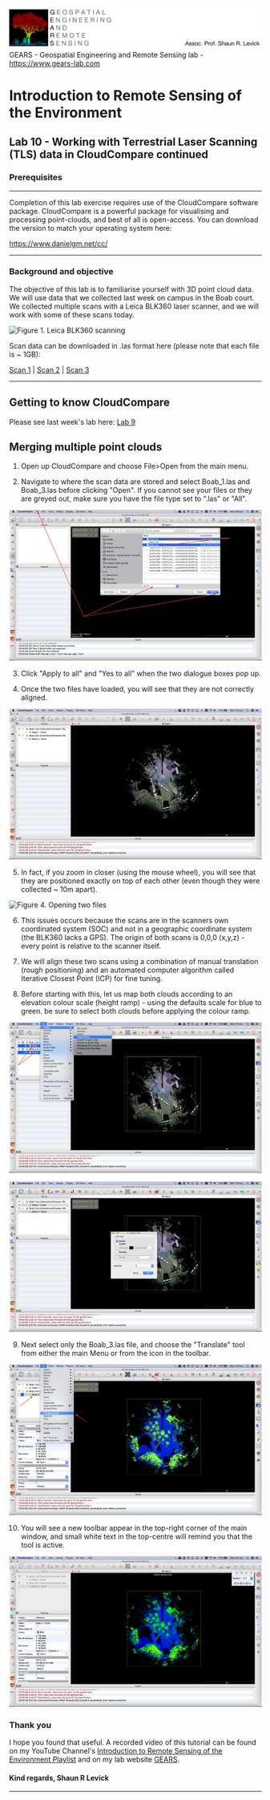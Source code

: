 ![Shaun Levick](Logo3.png)
GEARS - Geospatial Engineering and Remote Sensing lab - https://www.gears-lab.com

# Introduction to Remote Sensing of the Environment
Lab 10 - Working with Terrestrial Laser Scanning (TLS) data in CloudCompare continued
--------------

### Prerequisites
-------------

Completion of this lab exercise requires use of the CloudCompare software package. CloudCompare is a powerful package for visualising and processing point-clouds, and best of all is open-access. You can download the version to match your operating system here:

https://www.danielgm.net/cc/


------------------------------------------------------------------------

### Background and objective


The objective of this lab is to familiarise yourself with 3D point cloud data. We will use data that we collected last week on campus in the Boab court. We collected multiple scans with a Leica BLK360 laser scanner, and we will work with some of these scans today.

![Figure 1. Leica BLK360 scanning](screenshots/leica.png)

Scan data can be downloaded in .las format here (please note that each file is ~ 1GB):

[Scan 1](https://www.dropbox.com/s/e172wfagzt50qfm/Boab_1.las?dl=0) | [Scan 2](https://www.dropbox.com/s/faa42pr89rdc7g6/Boab_2.las?dl=0) | [Scan 3](https://www.dropbox.com/s/pta1p7h50gta434/Boab_3.las?dl=0)


----------

## Getting to know CloudCompare

Please see last week's lab here: [Lab 9](https://github.com/geospatialeco/GEARS/blob/master/Intro_RS_Lab9.md)

## Merging multiple point clouds

1. Open up CloudCompare and choose File>Open from the main menu.

2. Navigate to where the scan data are stored and select Boab_1.las and Boab_3.las before clicking "Open". If you cannot see your files or they are greyed out, make sure you have the file type set to ".las" or "All".


![Figure 2. Opening two files](screenshots/cc_open2.png)

3. Click "Apply to all" and "Yes to all" when the two dialogue boxes pop up.

4. Once the two files have loaded, you will see that they are not correctly aligned.

![Figure 3. Opening two files](screenshots/cc_overlap.png)

5. In fact, if you zoom in closer (using the mouse wheel), you will see that they are positioned exactly on top of each other (even though they were collected ~ 10m apart).

![Figure 4. Opening two files](screenshots/cc_overlap_zoom.png)

6. This issues occurs because the scans are in the scanners own coordinated system (SOC) and not in a geographic coordinate system (the BLK360 lacks a GPS). The origin of both scans is 0,0,0 (x,y,z) - every point is relative to the scanner itself.

7. We will align these two scans using a combination of manual translation (rough positioning) and an automated computer algorithm called Iterative Closest Point (ICP) for fine tuning.

8. Before starting with this, let us map both clouds according to an elevation colour scale (height ramp) - using the defaults scale for blue to green. be sure to select both clouds before applying the colour ramp.

![Figure 5. Two file colour ramp](screenshots/cc_dual_hr.png)

![Figure 6. Two file colour ramp](screenshots/cc_dual_hr2.png)


9. Next select only the Boab_3.las file, and choose the "Translate" tool from either the main Menu or from the icon in the toolbar.

![Figure 7. Translate](screenshots/cc_translate.png)


10. You will see a new toolbar appear in the top-right corner of the main window, and small white text in the top-centre will remind you that the tool is active.

![Figure 7. Translate](screenshots/cc_translate2.png)



### Thank you

I hope you found that useful. A recorded video of this tutorial can be found on my YouTube Channel's [Introduction to Remote Sensing of the Environment Playlist](https://www.youtube.com/playlist?list=PLf6lu3bePWHDi3-lrSqiyInMGQXM34TSV) and on my lab website [GEARS](https://www.gears-lab.com).

#### Kind regards, Shaun R Levick
------
